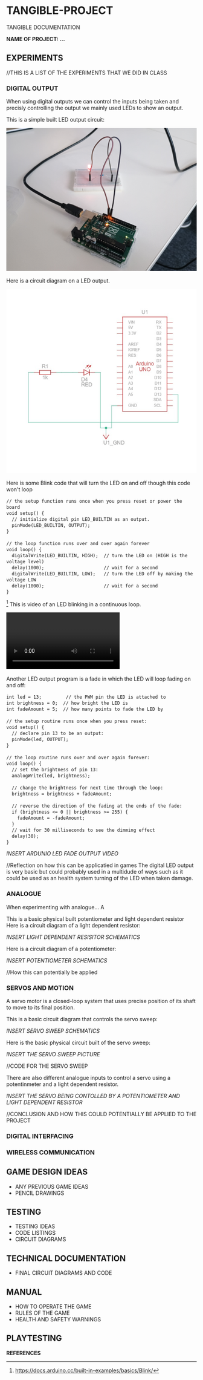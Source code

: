 # TANGIBLE-PROJECT
TANGIBLE DOCUMENTATION 

**NAME OF PROJECT: ...**

## **EXPERIMENTS**

//THIS IS A LIST OF THE EXPERIMENTS THAT WE DID IN CLASS

### **DIGITAL OUTPUT**

When using digital outputs we can control the inputs being taken and precisly controlling the output we mainly used LEDs to show an output.

This is a simple built LED output circuit:

![Physical LED circuit](https://github.com/CaNi31/TANGIBLE-PROJECT/blob/main/Pictures/IMG_20250220_125427151.jpg)

Here is a circuit diagram on a LED output.

![LED Schematics Diagram](https://github.com/CaNi31/TANGIBLE-PROJECT/blob/main/Pictures/LED_SCHEMATICS.jpg)

Here is some Blink code that will turn the LED on and off though this code won't loop

```
// the setup function runs once when you press reset or power the board
void setup() {
  // initialize digital pin LED_BUILTIN as an output.
  pinMode(LED_BUILTIN, OUTPUT);
}

// the loop function runs over and over again forever
void loop() {
  digitalWrite(LED_BUILTIN, HIGH);  // turn the LED on (HIGH is the voltage level)
  delay(1000);                      // wait for a second
  digitalWrite(LED_BUILTIN, LOW);   // turn the LED off by making the voltage LOW
  delay(1000);                      // wait for a second
}
```
[^1]
This is video of an LED blinking in a continuous loop.

![Video of an LED blinking on a reapeted loop](https://github.com/CaNi31/TANGIBLE-PROJECT/blob/main/Videos/VID_20250220_125439799.mp4)

Another LED output program is a fade in which the LED will loop fading on and off:

```
int led = 13;         // the PWM pin the LED is attached to
int brightness = 0;  // how bright the LED is
int fadeAmount = 5;  // how many points to fade the LED by

// the setup routine runs once when you press reset:
void setup() {
  // declare pin 13 to be an output:
  pinMode(led, OUTPUT);
}

// the loop routine runs over and over again forever:
void loop() {
  // set the brightness of pin 13:
  analogWrite(led, brightness);

  // change the brightness for next time through the loop:
  brightness = brightness + fadeAmount;

  // reverse the direction of the fading at the ends of the fade:
  if (brightness <= 0 || brightness >= 255) {
    fadeAmount = -fadeAmount;
  }
  // wait for 30 milliseconds to see the dimming effect
  delay(30);
}
```

*INSERT ARDUNIO LED FADE OUTPUT VIDEO*

//Reflection on how this can be applicatied in games
The digital LED output is very basic but could probably used in a multidude of ways such as it could be used as an health system turning of the LED when taken damage.

### **ANALOGUE**

When experimenting with analogue... A 

This is a basic physical built potentiometer and light dependent resistor
Here is a circuit diagram of a light dependent resistor:

*INSERT LIGHT DEPENDENT RESISITOR SCHEMATICS*

Here is a circuit diagram of a potentiometer:

*INSERT POTENTIOMETER SCHEMATICS*

//How this can potentially be applied

### **SERVOS AND MOTION**

A servo motor is a closed-loop system that uses precise position of its shaft to move to its final position.

This is a basic circuit diagram that controls the servo sweep:

*INSERT SERVO SWEEP SCHEMATICS*

Here is the basic physical circuit built of the servo sweep:

*INSERT THE SERVO SWEEP PICTURE*

//CODE FOR THE SERVO SWEEP

There are also different analogue inputs to control a servo using a potentinmeter and a light dependent resistor.

*INSERT THE SERVO BEING CONTOLLED BY A POTENTIOMETER AND LIGHT DEPENDENT RESISTOR*

//CONCLUSION AND HOW THIS COULD POTENTIALLY BE APPLIED TO THE PROJECT

### **DIGITAL INTERFACING**

### **WIRELESS COMMUNICATION**

## **GAME DESIGN IDEAS**

- ANY PREVIOUS GAME IDEAS
- PENCIL DRAWINGS 

## **TESTING**

- TESTING IDEAS
- CODE LISTINGS
- CIRCUIT DIAGRAMS

## **TECHNICAL DOCUMENTATION**

- FINAL CIRCUIT DIAGRAMS AND CODE 

## **MANUAL**

- HOW TO OPERATE THE GAME
- RULES OF THE GAME
- HEALTH AND SAFETY WARNINGS

## **PLAYTESTING**

**REFERENCES**

[^1]: https://docs.arduino.cc/built-in-examples/basics/Blink/
